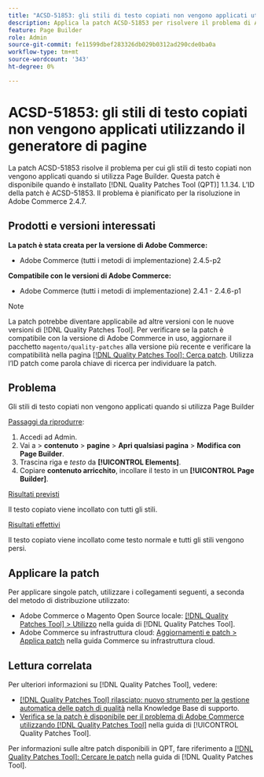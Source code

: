 ```yaml
---
title: "ACSD-51853: gli stili di testo copiati non vengono applicati utilizzando il generatore di pagine"
description: Applica la patch ACSD-51853 per risolvere il problema di Adobe Commerce, per cui gli stili di testo copiati non vengono applicati quando si utilizza il generatore di pagine.
feature: Page Builder
role: Admin
source-git-commit: fe11599dbef283326db029b0312ad290cde0ba0a
workflow-type: tm+mt
source-wordcount: '343'
ht-degree: 0%

---
```


# ACSD-51853: gli stili di testo copiati non vengono applicati utilizzando il generatore di pagine

La patch ACSD-51853 risolve il problema per cui gli stili di testo copiati non vengono applicati quando si utilizza Page Builder. Questa patch è disponibile quando è installato [!DNL Quality Patches Tool (QPT)] 1.1.34. L’ID della patch è ACSD-51853. Il problema è pianificato per la risoluzione in Adobe Commerce 2.4.7.

## Prodotti e versioni interessati

**La patch è stata creata per la versione di Adobe Commerce:**

* Adobe Commerce (tutti i metodi di implementazione) 2.4.5-p2

**Compatibile con le versioni di Adobe Commerce:**

* Adobe Commerce (tutti i metodi di implementazione) 2.4.1 - 2.4.6-p1

>[!NOTE]
>
>La patch potrebbe diventare applicabile ad altre versioni con le nuove versioni di [!DNL Quality Patches Tool]. Per verificare se la patch è compatibile con la versione di Adobe Commerce in uso, aggiornare il pacchetto `magento/quality-patches` alla versione più recente e verificare la compatibilità nella pagina [[!DNL Quality Patches Tool]: Cerca patch](https://experienceleague.adobe.com/tools/commerce-quality-patches/index.html). Utilizza l’ID patch come parola chiave di ricerca per individuare la patch.

## Problema

Gli stili di testo copiati non vengono applicati quando si utilizza Page Builder

<u>Passaggi da riprodurre</u>:

1. Accedi ad Admin.
1. Vai a > **contenuto** > **pagine** > **Apri qualsiasi pagina** > **Modifica con Page Builder**.
1. Trascina riga e *testo* da **[!UICONTROL Elements]**.
1. Copiare **contenuto arricchito**, incollare il testo in un **[!UICONTROL Page Builder]**.

<u>Risultati previsti</u>

Il testo copiato viene incollato con tutti gli stili.

<u>Risultati effettivi</u>

Il testo copiato viene incollato come testo normale e tutti gli stili vengono persi.

## Applicare la patch

Per applicare singole patch, utilizzare i collegamenti seguenti, a seconda del metodo di distribuzione utilizzato:

* Adobe Commerce o Magento Open Source locale: [[!DNL Quality Patches Tool] > Utilizzo](/help/tools/quality-patches-tool/usage.md) nella guida di [!DNL Quality Patches Tool].
* Adobe Commerce su infrastruttura cloud: [Aggiornamenti e patch > Applica patch](https://experienceleague.adobe.com/docs/commerce-cloud-service/user-guide/develop/upgrade/apply-patches.html) nella guida Commerce su infrastruttura cloud.

## Lettura correlata

Per ulteriori informazioni su [!DNL Quality Patches Tool], vedere:

* [[!DNL Quality Patches Tool] rilasciato: nuovo strumento per la gestione automatica delle patch di qualità](https://experienceleague.adobe.com/en/docs/commerce-knowledge-base/kb/announcements/commerce-announcements/magento-quality-patches-released-new-tool-to-self-serve-quality-patches) nella Knowledge Base di supporto.
* [Verifica se la patch è disponibile per il problema di Adobe Commerce utilizzando  [!DNL Quality Patches Tool]](/help/tools/quality-patches-tool/patches-available-in-qpt/check-patch-for-magento-issue-with-magento-quality-patches.md) nella guida di [!UICONTROL Quality Patches Tool].


Per informazioni sulle altre patch disponibili in QPT, fare riferimento a [[!DNL Quality Patches Tool]: Cercare le patch](https://experienceleague.adobe.com/tools/commerce-quality-patches/index.html) nella guida di [!DNL Quality Patches Tool].
